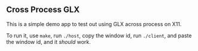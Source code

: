 ## Cross Process GLX

This is a simple demo app to test out using GLX across process on X11.

To run it, use `make`, run `./host`, copy the window id, run `./client`, and paste the window id, and it *should* work.
